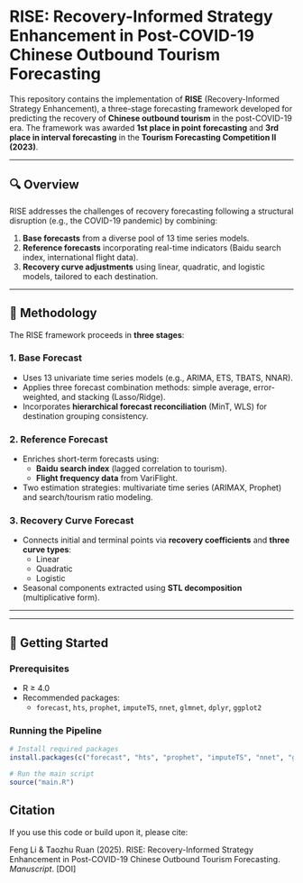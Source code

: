 # RISE: Recovery-Informed Strategy Enhancement in Post-COVID-19 Chinese Outbound Tourism Forecasting

This repository contains the implementation of **RISE** (Recovery-Informed Strategy Enhancement), a three-stage forecasting framework developed for predicting the recovery of **Chinese outbound tourism** in the post-COVID-19 era. The framework was awarded **1st place in point forecasting** and **3rd place in interval forecasting** in the **Tourism Forecasting Competition II (2023)**.

---

## 🔍 Overview

RISE addresses the challenges of recovery forecasting following a structural disruption (e.g., the COVID-19 pandemic) by combining:

1. **Base forecasts** from a diverse pool of 13 time series models.
2. **Reference forecasts** incorporating real-time indicators (Baidu search index, international flight data).
3. **Recovery curve adjustments** using linear, quadratic, and logistic models, tailored to each destination.

---

## 🧠 Methodology

The RISE framework proceeds in **three stages**:

### 1. Base Forecast
- Uses 13 univariate time series models (e.g., ARIMA, ETS, TBATS, NNAR).
- Applies three forecast combination methods: simple average, error-weighted, and stacking (Lasso/Ridge).
- Incorporates **hierarchical forecast reconciliation** (MinT, WLS) for destination grouping consistency.

### 2. Reference Forecast
- Enriches short-term forecasts using:
  - **Baidu search index** (lagged correlation to tourism).
  - **Flight frequency data** from VariFlight.
- Two estimation strategies: multivariate time series (ARIMAX, Prophet) and search/tourism ratio modeling.

### 3. Recovery Curve Forecast
- Connects initial and terminal points via **recovery coefficients** and **three curve types**:
  - Linear
  - Quadratic
  - Logistic
- Seasonal components extracted using **STL decomposition** (multiplicative form).

---


---

## 🚀 Getting Started

### Prerequisites
- R ≥ 4.0
- Recommended packages:
  - `forecast`, `hts`, `prophet`, `imputeTS`, `nnet`, `glmnet`, `dplyr`, `ggplot2`

### Running the Pipeline
```r
# Install required packages
install.packages(c("forecast", "hts", "prophet", "imputeTS", "nnet", "glmnet", "dplyr", "ggplot2"))

# Run the main script
source("main.R")
```
## Citation

If you use this code or build upon it, please cite:

Feng Li & Taozhu Ruan (2025). RISE: Recovery-Informed Strategy Enhancement in Post-COVID-19 Chinese Outbound Tourism Forecasting. *Manuscript*. [DOI]

